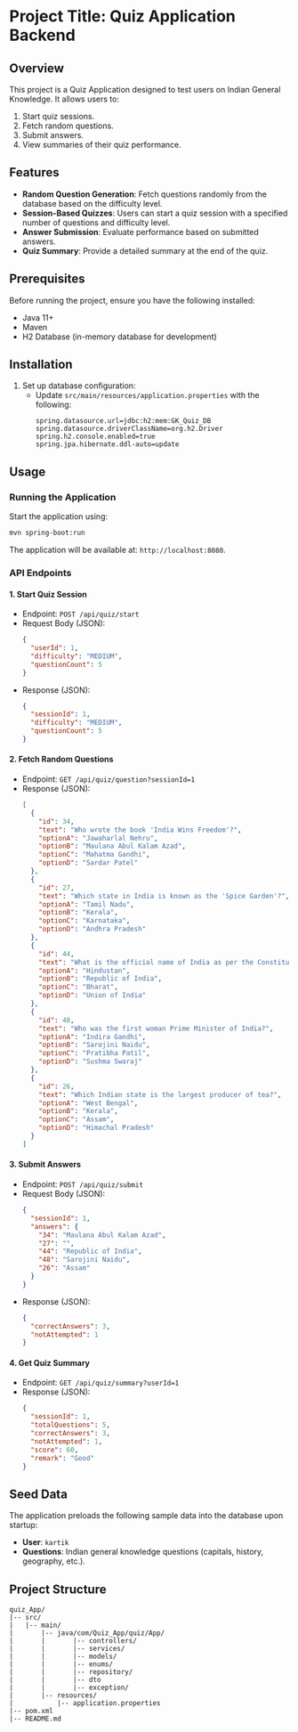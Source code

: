 # Project Title: Quiz Application Backend

## Overview
This project is a Quiz Application designed to test users on Indian General Knowledge. It allows users to:

1. Start quiz sessions.
2. Fetch random questions.
3. Submit answers.
4. View summaries of their quiz performance.

## Features
- **Random Question Generation**: Fetch questions randomly from the database based on the difficulty level.
- **Session-Based Quizzes**: Users can start a quiz session with a specified number of questions and difficulty level.
- **Answer Submission**: Evaluate performance based on submitted answers.
- **Quiz Summary**: Provide a detailed summary at the end of the quiz.

## Prerequisites

Before running the project, ensure you have the following installed:

- Java 11+
- Maven
- H2 Database (in-memory database for development)

## Installation



1. Set up database configuration:
   - Update `src/main/resources/application.properties` with the following:
     ```properties
     spring.datasource.url=jdbc:h2:mem:GK_Quiz_DB
     spring.datasource.driverClassName=org.h2.Driver
     spring.h2.console.enabled=true
     spring.jpa.hibernate.ddl-auto=update
     ```

## Usage

### Running the Application
Start the application using:
```bash
mvn spring-boot:run
```

The application will be available at: `http://localhost:8080`.

### API Endpoints

#### 1. **Start Quiz Session**
   - Endpoint: `POST /api/quiz/start`
   - Request Body (JSON):
     ```json
     {
       "userId": 1,
       "difficulty": "MEDIUM",
       "questionCount": 5
     }
     ```
   - Response (JSON):
     ```json
     {
       "sessionId": 1,
       "difficulty": "MEDIUM",
       "questionCount": 5
     }
     ```

#### 2. **Fetch Random Questions**
   - Endpoint: `GET /api/quiz/question?sessionId=1`
   - Response (JSON):
     ```json
     [
       {
         "id": 34,
         "text": "Who wrote the book 'India Wins Freedom'?",
         "optionA": "Jawaharlal Nehru",
         "optionB": "Maulana Abul Kalam Azad",
         "optionC": "Mahatma Gandhi",
         "optionD": "Sardar Patel"
       },
       {
         "id": 27,
         "text": "Which state in India is known as the 'Spice Garden'?",
         "optionA": "Tamil Nadu",
         "optionB": "Kerala",
         "optionC": "Karnataka",
         "optionD": "Andhra Pradesh"
       },
       {
         "id": 44,
         "text": "What is the official name of India as per the Constitution?",
         "optionA": "Hindustan",
         "optionB": "Republic of India",
         "optionC": "Bharat",
         "optionD": "Union of India"
       },
       {
         "id": 48,
         "text": "Who was the first woman Prime Minister of India?",
         "optionA": "Indira Gandhi",
         "optionB": "Sarojini Naidu",
         "optionC": "Pratibha Patil",
         "optionD": "Sushma Swaraj"
       },
       {
         "id": 26,
         "text": "Which Indian state is the largest producer of tea?",
         "optionA": "West Bengal",
         "optionB": "Kerala",
         "optionC": "Assam",
         "optionD": "Himachal Pradesh"
       }
     ]
     ```

#### 3. **Submit Answers**
   - Endpoint: `POST /api/quiz/submit`
   - Request Body (JSON):
     ```json
     {
       "sessionId": 1,
       "answers": {
         "34": "Maulana Abul Kalam Azad",
         "27": "",
         "44": "Republic of India",
         "48": "Sarojini Naidu",
         "26": "Assam"
       }
     }
     ```
   - Response (JSON):
     ```json
     {
       "correctAnswers": 3,
       "notAttempted": 1
     }
     ```

#### 4. **Get Quiz Summary**
   - Endpoint: `GET /api/quiz/summary?userId=1`
   - Response (JSON):
     ```json
     {
       "sessionId": 1,
       "totalQuestions": 5,
       "correctAnswers": 3,
       "notAttempted": 1,
       "score": 60,
       "remark": "Good"
     }
     ```

## Seed Data
The application preloads the following sample data into the database upon startup:

- **User**: `kartik`
- **Questions**: Indian general knowledge questions (capitals, history, geography, etc.).

## Project Structure
```
quiz_App/
|-- src/
|   |-- main/
|       |-- java/com/Quiz_App/quiz/App/
|       |       |-- controllers/
|       |       |-- services/
|       |       |-- models/
|       |       |-- enums/
|       |       |-- repository/
|       |       |-- dto
|       |       |-- exception/
|       |-- resources/
|           |-- application.properties
|-- pom.xml
|-- README.md
```
